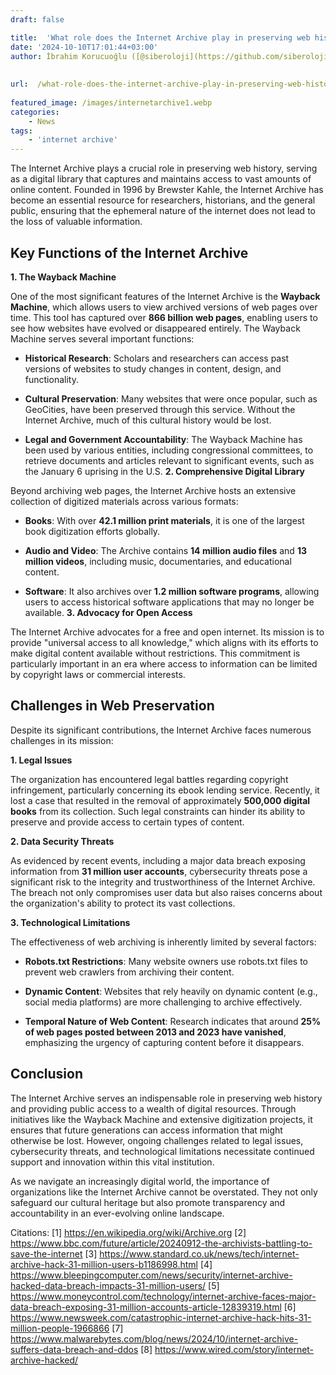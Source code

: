 ```yaml
---
draft: false

title:  'What role does the Internet Archive play in preserving web history?'
date: '2024-10-10T17:01:44+03:00'
author: İbrahim Korucuoğlu ([@siberoloji](https://github.com/siberoloji))
 
 
url:  /what-role-does-the-internet-archive-play-in-preserving-web-history/
 
featured_image: /images/internetarchive1.webp
categories:
    - News
tags:
    - 'internet archive'
---
```



The Internet Archive plays a crucial role in preserving web history, serving as a digital library that captures and maintains access to vast amounts of online content. Founded in 1996 by Brewster Kahle, the Internet Archive has become an essential resource for researchers, historians, and the general public, ensuring that the ephemeral nature of the internet does not lead to the loss of valuable information.



## Key Functions of the Internet Archive



**1. The Wayback Machine**



One of the most significant features of the Internet Archive is the **Wayback Machine**, which allows users to view archived versions of web pages over time. This tool has captured over **866 billion web pages**, enabling users to see how websites have evolved or disappeared entirely. The Wayback Machine serves several important functions:


* **Historical Research**: Scholars and researchers can access past versions of websites to study changes in content, design, and functionality.

* **Cultural Preservation**: Many websites that were once popular, such as GeoCities, have been preserved through this service. Without the Internet Archive, much of this cultural history would be lost.

* **Legal and Government Accountability**: The Wayback Machine has been used by various entities, including congressional committees, to retrieve documents and articles relevant to significant events, such as the January 6 uprising in the U.S.
**2. Comprehensive Digital Library**



Beyond archiving web pages, the Internet Archive hosts an extensive collection of digitized materials across various formats:


* **Books**: With over **42.1 million print materials**, it is one of the largest book digitization efforts globally.

* **Audio and Video**: The Archive contains **14 million audio files** and **13 million videos**, including music, documentaries, and educational content.

* **Software**: It also archives over **1.2 million software programs**, allowing users to access historical software applications that may no longer be available.
**3. Advocacy for Open Access**



The Internet Archive advocates for a free and open internet. Its mission is to provide "universal access to all knowledge," which aligns with its efforts to make digital content available without restrictions. This commitment is particularly important in an era where access to information can be limited by copyright laws or commercial interests.



## Challenges in Web Preservation



Despite its significant contributions, the Internet Archive faces numerous challenges in its mission:



**1. Legal Issues**



The organization has encountered legal battles regarding copyright infringement, particularly concerning its ebook lending service. Recently, it lost a case that resulted in the removal of approximately **500,000 digital books** from its collection. Such legal constraints can hinder its ability to preserve and provide access to certain types of content.



**2. Data Security Threats**



As evidenced by recent events, including a major data breach exposing information from **31 million user accounts**, cybersecurity threats pose a significant risk to the integrity and trustworthiness of the Internet Archive. The breach not only compromises user data but also raises concerns about the organization's ability to protect its vast collections.



**3. Technological Limitations**



The effectiveness of web archiving is inherently limited by several factors:


* **Robots.txt Restrictions**: Many website owners use robots.txt files to prevent web crawlers from archiving their content.

* **Dynamic Content**: Websites that rely heavily on dynamic content (e.g., social media platforms) are more challenging to archive effectively.

* **Temporal Nature of Web Content**: Research indicates that around **25% of web pages posted between 2013 and 2023 have vanished**, emphasizing the urgency of capturing content before it disappears.
## Conclusion



The Internet Archive serves an indispensable role in preserving web history and providing public access to a wealth of digital resources. Through initiatives like the Wayback Machine and extensive digitization projects, it ensures that future generations can access information that might otherwise be lost. However, ongoing challenges related to legal issues, cybersecurity threats, and technological limitations necessitate continued support and innovation within this vital institution.



As we navigate an increasingly digital world, the importance of organizations like the Internet Archive cannot be overstated. They not only safeguard our cultural heritage but also promote transparency and accountability in an ever-evolving online landscape.



Citations: [1] https://en.wikipedia.org/wiki/Archive.org [2] https://www.bbc.com/future/article/20240912-the-archivists-battling-to-save-the-internet [3] https://www.standard.co.uk/news/tech/internet-archive-hack-31-million-users-b1186998.html [4] https://www.bleepingcomputer.com/news/security/internet-archive-hacked-data-breach-impacts-31-million-users/ [5] https://www.moneycontrol.com/technology/internet-archive-faces-major-data-breach-exposing-31-million-accounts-article-12839319.html [6] https://www.newsweek.com/catastrophic-internet-archive-hack-hits-31-million-people-1966866 [7] https://www.malwarebytes.com/blog/news/2024/10/internet-archive-suffers-data-breach-and-ddos [8] https://www.wired.com/story/internet-archive-hacked/
